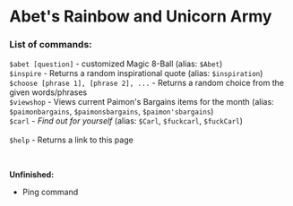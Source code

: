 # Abet's Rainbow and Unicorn Army
### List of commands:
`$abet [question]` - customized Magic 8-Ball (alias: `$Abet`) <br />
`$inspire` - Returns a random inspirational quote (alias: `$inspiration`) <br />
`$choose [phrase 1], [phrase 2], ...` - Returns a random choice from the given words/phrases <br />
`$viewshop` - Views current Paimon's Bargains items for the month (alias: `$paimonbargains`, `$paimonsbargains`, `$paimon'sbargains`) <br />
`$carl` - _Find out for yourself_ (alias: `$Carl`, `$fuckcarl`, `$fuckCarl`) <br /> <br />
`$help` - Returns a link to this page

<br>

**Unfinished:** <br />
- Ping command
